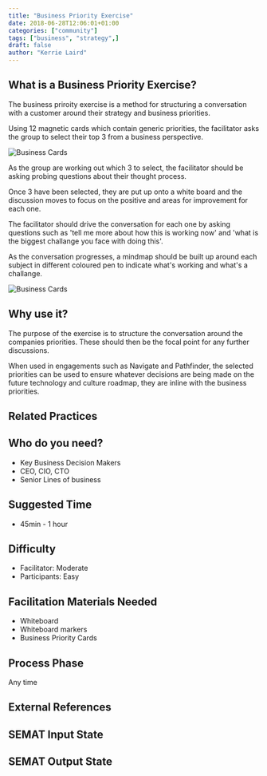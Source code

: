 ```yaml
---
title: "Business Priority Exercise"
date: 2018-06-28T12:06:01+01:00
categories: ["community"]
tags: ["business", "strategy",]
draft: false
author: "Kerrie Laird"
---
```


## What is a Business Priority Exercise?

The business priroity exercise is a method for structuring a conversation with a customer around their strategy and business priorities.

Using 12 magnetic cards which contain generic priorities, the facilitator asks the group to select their top 3 from a business perspective.

![Business Cards](/images/business-strategy-cards.jpg)

As the group are working out which 3 to select, the facilitator should be asking probing questions about their thought process.

Once 3 have been selected, they are put up onto a white board and the discussion moves to focus on the positive and areas for improvement for each one.

The facilitator should drive the conversation for each one by asking questions such as 'tell me more about how this is working now' and 'what is the biggest challange you face with doing this'.

As the conversation progresses, a mindmap should be built up around each subject in different coloured pen to indicate what's working and what's a challange.

![Business Cards](/images/business-strategy-mindmap.jpg)


## Why use it?

The purpose of the exercise is to structure the conversation around the companies priorities.  These should then be the focal point for any further discussions.

When used in engagements such as Navigate and Pathfinder, the selected priorities can be used to ensure whatever decisions are being made on the future technology and culture roadmap, they are inline with the business priorities.


## Related Practices


## Who do you need?

- Key Business Decision Makers
- CEO, CIO, CTO
- Senior Lines of business


## Suggested Time

- 45min - 1 hour


## Difficulty
- Facilitator: Moderate
- Participants: Easy


## Facilitation Materials Needed

- Whiteboard
- Whiteboard markers
- Business Priority Cards

## Process Phase
Any time

## External References

## SEMAT Input State

## SEMAT Output State
